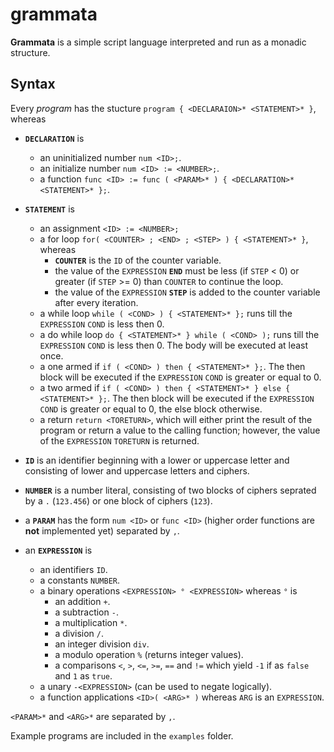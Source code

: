 grammata
========

**Grammata** is a simple script language interpreted and run as a monadic structure.

Syntax
------

Every *program* has the stucture `program { <DECLARAION>* <STATEMENT>* }`,
whereas 
* **`DECLARATION`** is 
  * an uninitialized number `num <ID>;`.
  * an initialize number `num <ID> := <NUMBER>;`.
  * a function `func <ID> := func ( <PARAM>* ) { <DECLARATION>* <STATEMENT>* };`.

* **`STATEMENT`** is
  * an assignment `<ID> := <NUMBER>;`
  * a for loop `for( <COUNTER> ; <END> ; <STEP> ) { <STATEMENT>* }`, whereas
    * **`COUNTER`** is the `ID` of the counter variable.
    * the value of the `EXPRESSION` **`END`** must be less (if `STEP` < 0) or greater (if `STEP` >= 0) than `COUNTER` to continue the loop.
    * the value of the `EXPRESSION` **`STEP`** is added to the counter variable after every iteration.
  * a while loop `while ( <COND> ) { <STATEMENT>* };` runs till the `EXPRESSION` `COND` is less then 0.
  * a do while loop `do { <STATEMENT>* } while ( <COND> );` runs till the `EXPRESSION` `COND` is less then 0. The body will be executed at least once.
  * a one armed if `if ( <COND> ) then { <STATEMENT>* };`. The then block will be executed if the `EXPRESSION` `COND` is greater or equal to 0.
  * a two armed if `if ( <COND> ) then { <STATEMENT>* } else { <STATEMENT>* };`. The then block will be executed if the `EXPRESSION` `COND` is greater or equal to 0, the else block otherwise.
  * a return `return <TORETURN>`, which will either print the result of the program or return a value to the calling function; however, the value of the `EXPRESSION` `TORETURN` is returned.
* **`ID`** is an identifier beginning with a lower or uppercase letter and consisting of lower and uppercase letters and ciphers.
* **`NUMBER`** is a number literal, consisting of two blocks of ciphers seprated by a `.` (`123.456`) or one block of ciphers (`123`).
* a **`PARAM`** has the form `num <ID>` or `func <ID>` (higher order functions are **not** implemented yet) separated by `,`.
* an **`EXPRESSION`** is 
  * an identifiers `ID`.
  * a constants `NUMBER`.
  * a binary operations `<EXPRESSION> ° <EXPRESSION>` whereas `°` is 
    * an addition `+`.
    * a subtraction `-`.
    * a multiplication `*`.
    * a division `/`.
    * an integer division `div`.
    * a modulo operation `%` (returns integer values).
    * a comparisons `<`, `>`, `<=`, `>=`, `==` and `!=` which yield `-1` if as `false` and `1` as `true`.
  * a unary `-<EXPRESSION>` (can be used to negate logically).
  * a function applications `<ID>( <ARG>* )` whereas `ARG` is an `EXPRESSION`.

`<PARAM>*` and `<ARG>*` are separated by `,`.

Example programs are included in the `examples` folder.
